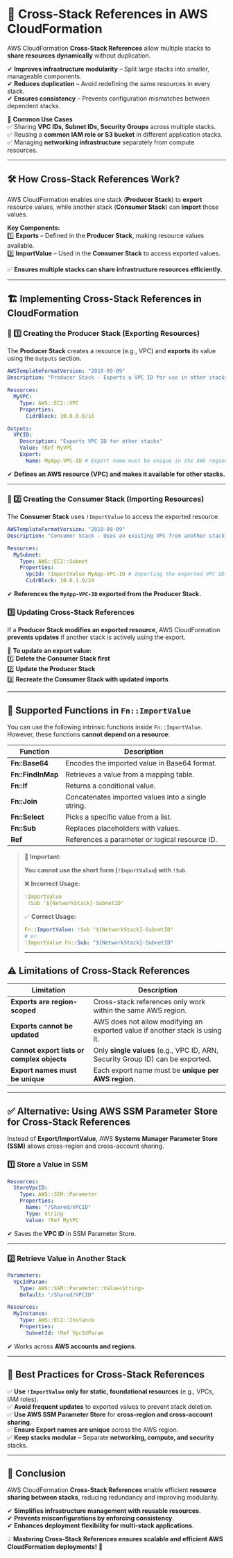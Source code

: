 # **🔗 Cross-Stack References in AWS CloudFormation**

AWS CloudFormation **Cross-Stack References** allow multiple stacks to **share resources dynamically** without duplication.

✔ **Improves infrastructure modularity** – Split large stacks into smaller, manageable components.  
✔ **Reduces duplication** – Avoid redefining the same resources in every stack.  
✔ **Ensures consistency** – Prevents configuration mismatches between dependent stacks.

🔹 **Common Use Cases**  
✅ Sharing **VPC IDs, Subnet IDs, Security Groups** across multiple stacks.  
✅ Reusing a **common IAM role or S3 bucket** in different application stacks.  
✅ Managing **networking infrastructure** separately from compute resources.

---

## **🛠️ How Cross-Stack References Work?**

AWS CloudFormation enables one stack (**Producer Stack**) to **export** resource values, while another stack (**Consumer Stack**) can **import** those values.

**Key Components:**  
1️⃣ **Exports** – Defined in the **Producer Stack**, making resource values available.  
2️⃣ **ImportValue** – Used in the **Consumer Stack** to access exported values.

✅ **Ensures multiple stacks can share infrastructure resources efficiently.**

---

## **🏗️ Implementing Cross-Stack References in CloudFormation**

### **🔹 1️⃣ Creating the Producer Stack (Exporting Resources)**

The **Producer Stack** creates a resource (e.g., VPC) and **exports** its value using the `Outputs` section.

```yaml
AWSTemplateFormatVersion: "2010-09-09"
Description: "Producer Stack - Exports a VPC ID for use in other stacks"

Resources:
  MyVPC:
    Type: AWS::EC2::VPC
    Properties:
      CidrBlock: 10.0.0.0/16

Outputs:
  VPCID:
    Description: "Exports VPC ID for other stacks"
    Value: !Ref MyVPC
    Export:
      Name: MyApp-VPC-ID # Export name must be unique in the AWS region
```

✔ **Defines an AWS resource (VPC) and makes it available for other stacks.**

---

### **🔹 2️⃣ Creating the Consumer Stack (Importing Resources)**

The **Consumer Stack** uses `!ImportValue` to access the exported resource.

```yaml
AWSTemplateFormatVersion: "2010-09-09"
Description: "Consumer Stack - Uses an existing VPC from another stack"

Resources:
  MySubnet:
    Type: AWS::EC2::Subnet
    Properties:
      VpcId: !ImportValue MyApp-VPC-ID # Importing the exported VPC ID
      CidrBlock: 10.0.1.0/24
```

✔ **References the `MyApp-VPC-ID` exported from the Producer Stack.**

### **3️⃣ Updating Cross-Stack References**

If a **Producer Stack modifies an exported resource**, AWS CloudFormation **prevents updates** if another stack is actively using the export.

🔹 **To update an export value:**  
1️⃣ **Delete the Consumer Stack first**  
2️⃣ **Update the Producer Stack**  
3️⃣ **Recreate the Consumer Stack with updated imports**

---

## **🔗 Supported Functions in `Fn::ImportValue`**

You can use the following intrinsic functions inside `Fn::ImportValue`. However, these functions **cannot depend on a resource**:

| **Function**      | **Description**                                    |
| ----------------- | -------------------------------------------------- |
| **Fn::Base64**    | Encodes the imported value in Base64 format.       |
| **Fn::FindInMap** | Retrieves a value from a mapping table.            |
| **Fn::If**        | Returns a conditional value.                       |
| **Fn::Join**      | Concatenates imported values into a single string. |
| **Fn::Select**    | Picks a specific value from a list.                |
| **Fn::Sub**       | Replaces placeholders with values.                 |
| **Ref**           | References a parameter or logical resource ID.     |

> **🚨 Important:**
>
> **You cannot use the short form (`!ImportValue`) with `!Sub`.**
>
> ❌ **Incorrect Usage:**
>
> ```yaml
> !ImportValue
>  !Sub '${NetworkStack}-SubnetID'
> ```
>
> ✅ **Correct Usage:**
>
> ```yaml
> Fn::ImportValue: !Sub "${NetworkStack}-SubnetID"
> # or
> !ImportValue Fn::Sub: "${NetworkStack}-SubnetID"
> ```
>
> ---

## **⚠️ Limitations of Cross-Stack References**

| **Limitation**                             | **Description**                                                                |
| ------------------------------------------ | ------------------------------------------------------------------------------ |
| **Exports are region-scoped**              | Cross-stack references only work within the same AWS region.                   |
| **Exports cannot be updated**              | AWS does not allow modifying an exported value if another stack is using it.   |
| **Cannot export lists or complex objects** | Only **single values** (e.g., VPC ID, ARN, Security Group ID) can be exported. |
| **Export names must be unique**            | Each export name must be **unique per AWS region**.                            |

---

## **✅ Alternative: Using AWS SSM Parameter Store for Cross-Stack References**

Instead of **Export/ImportValue**, AWS **Systems Manager Parameter Store (SSM)** allows cross-region and cross-account sharing.

### **1️⃣ Store a Value in SSM**

```yaml
Resources:
  StoreVpcID:
    Type: AWS::SSM::Parameter
    Properties:
      Name: "/Shared/VPCID"
      Type: String
      Value: !Ref MyVPC
```

✔ Saves the **VPC ID** in SSM Parameter Store.

---

### **2️⃣ Retrieve Value in Another Stack**

```yaml
Parameters:
  VpcIdParam:
    Type: AWS::SSM::Parameter::Value<String>
    Default: "/Shared/VPCID"

Resources:
  MyInstance:
    Type: AWS::EC2::Instance
    Properties:
      SubnetId: !Ref VpcIdParam
```

✔ Works across **AWS accounts and regions**.

---

## **📜 Best Practices for Cross-Stack References**

✅ **Use `!ImportValue` only for static, foundational resources** (e.g., VPCs, IAM roles).  
✅ **Avoid frequent updates** to exported values to prevent stack deletion.  
✅ **Use AWS SSM Parameter Store** for **cross-region and cross-account sharing**.  
✅ **Ensure Export names are unique** across the AWS region.  
✅ **Keep stacks modular** – Separate **networking, compute, and security** stacks.

---

## 📍 **Conclusion**

AWS CloudFormation **Cross-Stack References** enable efficient **resource sharing between stacks**, reducing redundancy and improving modularity.

✔ **Simplifies infrastructure management with reusable resources**.  
✔ **Prevents misconfigurations by enforcing consistency**.  
✔ **Enhances deployment flexibility for multi-stack applications**.

💡 **Mastering Cross-Stack References ensures scalable and efficient AWS CloudFormation deployments!** 🚀
